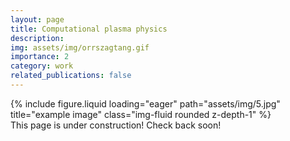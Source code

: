 ```yaml
---
layout: page
title: Computational plasma physics
description: 
img: assets/img/orrszagtang.gif
importance: 2
category: work
related_publications: false
---
```


<div class="row">
    <div class="col-sm mt-3 mt-md-0">
        {% include figure.liquid loading="eager" path="assets/img/5.jpg" title="example image" class="img-fluid rounded z-depth-1" %}
    </div>
</div>
<div class="caption">
    This page is under construction! Check back soon!
</div>
